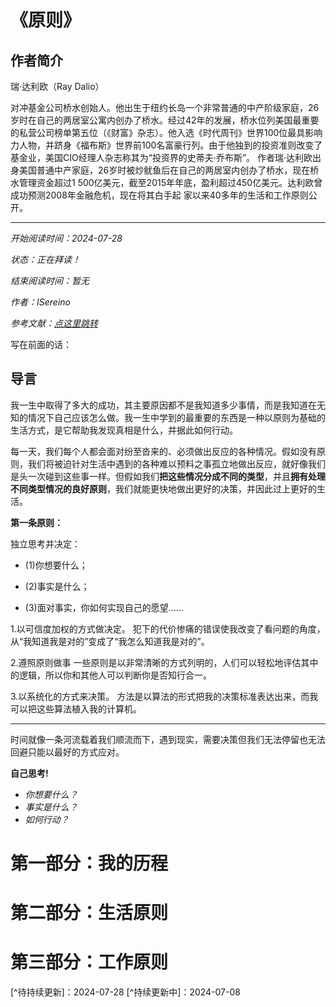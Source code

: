 # 《原则》
## 作者简介

瑞·达利欧（Ray Dalio）

对冲基金公司桥水创始人。他出生于纽约长岛一个非常普通的中产阶级家庭，26岁时在自己的两居室公寓内创办了桥水。经过42年的发展，桥水位列美国最重要的私营公司榜单第五位（《财富》杂志）。他入选《时代周刊》世界100位最具影响力人物，并跻身《福布斯》世界前100名富豪行列。由于他独到的投资准则改变了基金业，美国CIO经理人杂志称其为“投资界的史蒂夫·乔布斯”。
作者瑞·达利欧出身美国普通中产家庭，26岁时被炒鱿鱼后在自己的两居室内创办了桥水，现在桥水管理资金超过1 500亿美元，截至2015年年底，盈利超过450亿美元。达利欧曾成功预测2008年金融危机，现在将其白手起 家以来40多年的生活和工作原则公开。
***

*开始阅读时间：2024-07-28*

*状态：正在拜读！*

*结束阅读时间：暂无*

*作者：ISereino*

*参考文献：[点这里跳转](https://book.douban.com/subject/27608239/ "原文地址请点击这里")*  

写在前面的话：

## 导言

我一生中取得了多大的成功，其主要原因都不是我知道多少事情，而是我知道在无知的情况下自己应该怎么做。我一生中学到的最重要的东西是一种以原则为基础的生活方式，是它帮助我发现真相是什么，并据此如何行动。

每一天，我们每个人都会面对纷至沓来的、必须做出反应的各种情况。假如没有原则，我们将被迫针对生活中遇到的各种难以预料之事孤立地做出反应，就好像我们是头一次碰到这些事一样。但假如我们**把这些情况分成不同的类型**，并且**拥有处理不同类型情况的良好原则**，我们就能更快地做出更好的决策，并因此过上更好的生活。

**第一条原则：**

独立思考并决定：

- (1)你想要什么；

- (2)事实是什么；

- (3)面对事实，你如何实现自己的愿望……
  
1.以可信度加权的方式做决定。
犯下的代价惨痛的错误使我改变了看问题的角度，从“我知道我是对的”变成了“我怎么知道我是对的”。

2.遵照原则做事
一些原则是以非常清晰的方式列明的，人们可以轻松地评估其中的逻辑，所以你和其他人可以判断你是否知行合一。

3.以系统化的方式来决策。
方法是以算法的形式把我的决策标准表达出来，而我可以把这些算法植入我的计算机。

---

时间就像一条河流载着我们顺流而下，遇到现实，需要决策但我们无法停留也无法回避只能以最好的方式应对。

**自己思考!**

- *你想要什么？*
- *事实是什么？*
- *如何行动？*

# 第一部分：我的历程

# 第二部分：生活原则

# 第三部分：工作原则

[^待持续更新]：2024-07-28
[^持续更新中]：2024-07-08
